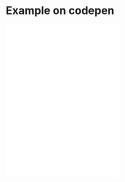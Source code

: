 # Example on codepen

<div class="embed" style="border-radius: 4px; overflow: hidden; height:400px;">
  <iframe style="height: inherit;" scrolling='no' title='Simple WhitestormJS app' src='//codepen.io/sasha240100/embed/JELBGX/?height=265&theme-id=dark&default-tab=result&embed-version=2' frameborder='no' allowtransparency='true' allowfullscreen='true' style='width: 100%;'>See the Pen <a href='https://codepen.io/sasha240100/pen/JELBGX/'>Simple WhitestormJS app</a> by Alexander Buzin (<a href='https://codepen.io/sasha240100'>@sasha240100</a>) on <a href='https://codepen.io'>CodePen</a>.
  </iframe>
</div>
